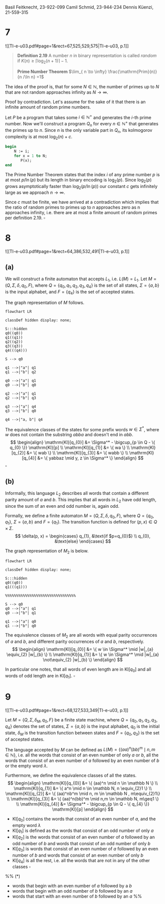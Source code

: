 Basil Feitknecht, 23-922-099
Camil Schmid, 23-944-234
Dennis Küenzi, 21-559-315

# 7
![[TI-e-u03.pdf#page=1&rect=67,525,529,575|TI-e-u03, p.1]]
> **Definition 2.19**
> A number $n$ in binary representation is called *random* if $K(n) \geq \lceil \log_{2} (n+1) \rceil -1$.
> 
> **Prime Number Theorem**
> $\lim_{ n \to \infty} \frac{\mathrm{Prim}(n)}{n /\ln n} =1$


The idea of the proof is, that for some $N \in \mathbb{N}$, the number of primes up to $N$ that are not random approaches infinity as $N \to \infty$.

Proof by contradiction. Let's assume for the sake of it that there is an infinite amount of random prime numbers.

Let $P$ be a program that takes some $i \in \mathbb{N}^+$ and generates the $i$-th prime number. Now we'll construct a program $Q_{n}$ for every $n \in \mathbb{N}^+$ that generates the primes up to $n$. Since $n$ is the only variable part in $Q_{n}$, its kolmogorov complexity is at most $\log_2(n)+c$.
```pascal
begin
	N := i;
	for x = 1 to N;
	   P(x);
end
```



The Prime Number Theorem states that the index $i$ of any prime number $p$ is at most $p /\ln (p)$ but its length in binary encoding is $\log_2 (p)$. Since $\log_2 (p)$ grows asymptotically faster than $\log_2(p /\ln(p) )$ our constant $c$ gets infinitely large as we approach $n\to \infty$.

Since $c$ must be finite, we have arrived at a contradiction which implies that the ratio of random primes to primes up to $n$ approaches zero as n approaches infinity, i.e. there are at most a finite amount of random primes per definition 2.19.
$\square$

<div class="page-break" style="page-break-before: always;"></div>

# 8
![[TI-e-u03.pdf#page=1&rect=64,386,532,491|TI-e-u03, p.1]]


## (a)

We will construct a finite automaton that accepts $L_{1}$, i.e. $L(M)=L_{1}$.
Let $M=(Q, \Sigma, \delta, q_{0}, F)$, where $Q=\{ q_{0}, q_{1}, q_{2}, q_{3}, q_{4} \}$ is the set of all states, $\Sigma = \{ a,b\}$ is the input alphabet, and $F=\{ q_{4} \}$ is the set of accepted states. 

The graph representation of $M$ follows.
```mermaid
flowchart LR

classDef hidden display: none;

S:::hidden
q0((q0))
q1((q1))
q2((q2))
q3((q3))
q4(((q4)))

S --> q0

q1 -->|"a"| q1
q1 -->|"b"| q2

q0 -->|"a"| q1
q0 -->|"b"| q0

q2 -->|"a"| q1
q2 -->|"b"| q3

q3 -->|"a"| q4
q3 -->|"b"| q0

q4 -->|"a, b"| q4

```

The equivalence classes of the states for some prefix words $w \in \Sigma^*$, where $w$ does not contain the substring $abba$ and doesn't end in $abb$.
$$
\begin{align}
\mathrm{Kl}[q_{0}] &= \Sigma^* - \bigcup_{p \in Q - \{ q_{0} \}} \mathrm{Kl}[p]  \\
\mathrm{Kl}[q_{1}] &= \{ wa \} \\
\mathrm{Kl}[q_{2}] &= \{ wab \} \\
\mathrm{Kl}[q_{3}] &= \{ wabb \} \\
\mathrm{Kl}[q_{4}] &= \{ yabbaz \mid y, z \in  \Sigma^* \}
\end{align}
$$
$\square$

<div class="page-break" style="page-break-before: always;"></div>

## (b)

Informally, this language $L_{2}$ describes all words that contain a different parity amount of $a$ and $b$. This implies that all words in $L_{2}$ have odd length, since the sum of an even and odd number is, again odd.

Formally, we define a finite automaton $M = ( Q, \Sigma, \delta, q_{0}, F )$, where $Q=\{ q_{0}, q_{1} \}$, $\Sigma=\{ a, b \}$ and $F=\{ q_{1} \}$. The transition function is defined for $(p, x) \in Q \times \Sigma$.
$$
\delta(p, x) = \begin{cases}
q_{1}, &\text{if $p=q_{0}$} \\
q_{0}, &\text{else}
\end{cases}
$$

The graph representation of $M_{2}$ is below.
```mermaid
flowchart LR

classDef hidden display: none;

S:::hidden
q0((q0))
q1(((q1)))

%%%%%%%%%%%%%%%%%%%%%%%%%%%%%%%%

S --> q0
q0 -->|"a"| q1
q0 -->|"b"| q1

q1 -->|"a"| q0
q1 -->|"b"| q0
```

The equivalence classes of $M_{2}$ are all words with equal parity occurrences of $a$ and $b$, and different parity occurrences of $a$ and $b$, respectively.
$$
\begin{align}
\mathrm{Kl}[q_{0}] &= \{ w \in \Sigma^* \mid |w|_{a} \equiv_{2} |w|_{b} \} \\
\mathrm{Kl}[q_{1}] &= \{ w \in \Sigma^* \mid |w|_{a} \not\equiv_{2} |w|_{b}  \}
\end{align}
$$

In particular one notes, that all words of even length are in $\mathrm{Kl}[q_{0}]$ and all words of odd length are in $\mathrm{Kl}[q_{1}]$.
$\square$

<div class="page-break" style="page-break-before: always;"></div>

# 9
![[TI-e-u03.pdf#page=1&rect=68,127,533,349|TI-e-u03, p.1]]


Let $M = \{ Q, \Sigma, \delta_{M}, q_{0}, F \}$ be a finite state machine, where  $Q=\{ q_{0}, q_{1}, q_{2}, q_{3}, q_{4}  \}$ denotes the set of states, $\Sigma=\{ a, b \}$ is the input alphabet, $q_{0}$ is the initial state, $\delta_{M}$ is the transition function between states and $F=\{ q_{0}, q_{3} \}$ is the set of accepted states.

The language accepted by $M$ can be defined as $L(M) = \{ (aa)^n(bb)^m \mid n,m \in \mathbb N  \}$, i.e. all the words that consist of an even number of only $a$ or $b$, all the words that consist of an even number of $a$ followed by an even number of $b$ or the empty word $\lambda$.

Furthermore, we define the equivalence classes of all the states.
$$
\begin{align}
\mathrm{Kl}[q_{0}] &= \{ (aa)^n \mid n \in \mathbb N \} \\
\mathrm{Kl}[q_{1}] &= \{ a^n \mid n \in \mathbb N, n \equiv_{2}1 \} \\
\mathrm{Kl}[q_{2}] &= \{ (aa)^nb^m \mid n, m \in \mathbb N , m\equiv_{2}1\} \\
\mathrm{Kl}[q_{3}] &= \{ (aa)^n(bb)^m \mid n,m \in \mathbb N, m\geq1 \} \\
\mathrm{Kl}[q_{4}] &= \Sigma^* - \bigcup_{p \in Q - \{ q_{4} \}} \mathrm{Kl}[p]
\end{align}
$$

- $\mathrm{Kl}[q_{0}]$ contains the words that consist of an even number of $a$, and the empty word $\lambda$
- $\mathrm{Kl}[q_{1}]$ is defined as the words that consist of an odd number of only $a$
- $\mathrm{Kl}[q_{2}]$ is the words that consist of an even number of $a$ followed by an odd number of $b$ and words that consist of an odd number of only $b$
- $\mathrm{Kl}[q_{3}]$ is words that consist of an even number of $a$ followed by an even number of $b$ and words that consist of an even number of only $b$
- $\mathrm{Kl}[q_{4}]$ is all the rest, i.e. all the words that are not in any of the other classes
$\square$

%% 
(\*) 
- words that begin with an even number of $a$ followed by a $b$
- words that begin with an odd number of $b$ followed by an $a$
- words that start with an even number of $b$ followed by an $a$ %%
